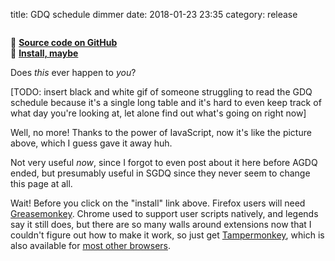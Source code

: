 title: GDQ schedule dimmer
date: 2018-01-23 23:35
category: release

<div class="prose-full-illustration">
<img src="{filename}/media/release/gdq-schedule-dimmer.png" alt="">
</div>

🔗 [**Source code on GitHub**](https://github.com/eevee/userscripts/blob/master/gdq-schedule-dimmer.user.js)  
🔗 [**Install, maybe**](https://c.eev.ee/userscripts/gdq-schedule-dimmer.user.js)

Does _this_ ever happen to _you_?

[TODO: insert black and white gif of someone struggling to read the GDQ schedule because it's a single long table and it's hard to even keep track of what day you're looking at, let alone find out what's going on right now]

Well, no more!  Thanks to the power of IavaScript, now it's like the picture above, which I guess gave it away huh.

Not very useful _now_, since I forgot to even post about it here before AGDQ ended, but presumably useful in SGDQ since they never seem to change this page at all.

Wait!  Before you click on the "install" link above.  Firefox users will need [Greasemonkey](https://addons.mozilla.org/en-US/firefox/addon/greasemonkey/).  Chrome used to support user scripts natively, and legends say it still does, but there are so many walls around extensions now that I couldn't figure out how to make it work, so just get [Tampermonkey](https://chrome.google.com/webstore/detail/tampermonkey/dhdgffkkebhmkfjojejmpbldmpobfkfo?hl=en), which is also available for [most other browsers](https://tampermonkey.net/).
